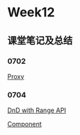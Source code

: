 # Week12

## 课堂笔记及总结

### 0702

[Proxy](./2020-07-02.md)


### 0704

[DnD with Range API](./2020-07-04.md)

[Component](./2020-07-04.md)
